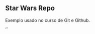 

## Star Wars Repo



Exemplo usado no curso de Git e Github.

<img src="C:\Users\costa\Desktop\dark\dar.jpg" alt="dar" style="zoom:25%;" />













 



